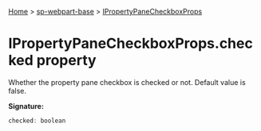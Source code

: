 <!-- docId=sp-webpart-base.ipropertypanecheckboxprops.checked -->

[Home](./index.md) &gt; [sp-webpart-base](./sp-webpart-base.md) &gt; [IPropertyPaneCheckboxProps](./sp-webpart-base.ipropertypanecheckboxprops.md)

# IPropertyPaneCheckboxProps.checked property

Whether the property pane checkbox is checked or not. Default value is false.

**Signature:**
```javascript
checked: boolean
```
